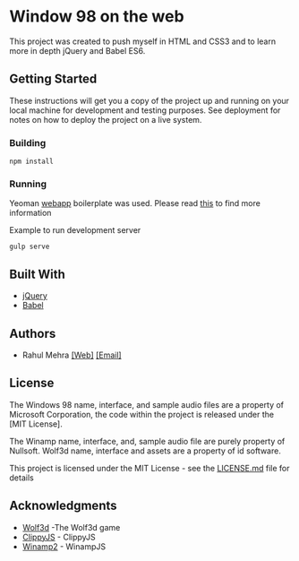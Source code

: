 # Window 98 on the web 

This project was created to push myself in HTML and CSS3 and to learn more in depth jQuery and Babel ES6.

## Getting Started

These instructions will get you a copy of the project up and running on your local machine for development and testing purposes. See deployment for notes on how to deploy the project on a live system.

### Building

```
npm install 
```

### Running

Yeoman [webapp](https://github.com/yeoman/generator-webapp#readme) boilerplate was used. Please read [this](https://github.com/yeoman/generator-webapp#readme) to find more information

Example to run development server
```
gulp serve
```

## Built With

* [jQuery](https://jquery.com/)
* [Babel](https://babeljs.io/)

## Authors

* Rahul Mehra [[Web]](https://github.com/lolstring) [[Email]](mailto:rahulmehra@techgeek.co.in)

## License


The Windows 98 name, interface, and sample audio files are a property of
Microsoft Corporation, the code within the project is released under the [MIT
License].

The Winamp name, interface, and, sample audio file are purely property of Nullsoft.
Wolf3d name, interface and assets are a property of id software.

This project is licensed under the MIT License - see the [LICENSE.md](LICENSE.md) file for details

## Acknowledgments

* [Wolf3d](https://github.com/jseidelin/wolf3d) -The Wolf3d game
* [ClippyJS](https://github.com/smore-inc/clippy.js) - ClippyJS 
* [Winamp2](https://github.com/captbaritone/winamp2-js) - WinampJS 
